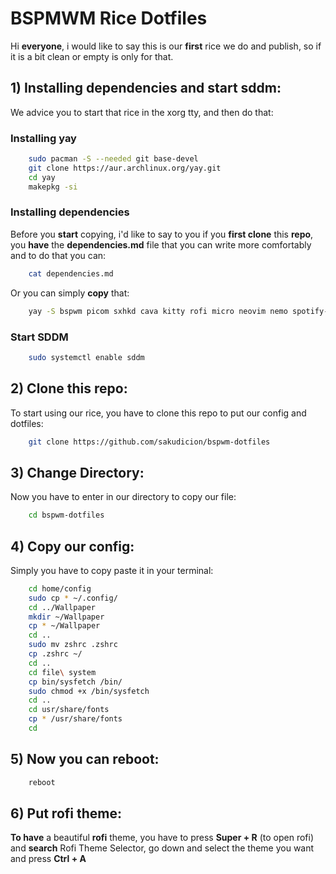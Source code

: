 # BSPMWM Rice Dotfiles
Hi **everyone**, i would like to say this is our **first** rice we do and publish, so if it is a bit clean or empty is only for that.

## 1) Installing dependencies and start sddm:
We advice you to start that rice in the xorg tty, and then do that:
### **Installing yay**
```bash
    sudo pacman -S --needed git base-devel
    git clone https://aur.archlinux.org/yay.git
    cd yay
    makepkg -si
```
### **Installing dependencies**
Before you **start** copying, i'd like to say to you if you **first clone** this **repo**, you **have** the **dependencies.md** file that you can write more comfortably and to do that you can:
```bash
    cat dependencies.md
```
Or you can simply **copy** that:
```bash
    yay -S bspwm picom sxhkd cava kitty rofi micro neovim nemo spotify-launcher discord sddm feh waterfox-bin lunar-client zsh-autosuggestions zsh-syntax-highlighting zsh-history-substring-search noto-fonts-emoji ttf-joypixels ttf-twemoji otf-openmoji ttf-twemoji-color ttf-symbola
```
### **Start SDDM**
```bash
    sudo systemctl enable sddm
```

## 2) Clone this repo:
To start using our rice, you have to clone this repo to put our config and dotfiles:
```bash
    git clone https://github.com/sakudicion/bspwm-dotfiles
```

## 3) Change Directory:
Now you have to enter in our directory to copy our file:
```bash
    cd bspwm-dotfiles
```

## 4) Copy our config:
Simply you have to copy paste it in your terminal:
```bash
    cd home/config
    sudo cp * ~/.config/
    cd ../Wallpaper
    mkdir ~/Wallpaper
    cp * ~/Wallpaper
    cd ..
    sudo mv zshrc .zshrc
    cp .zshrc ~/
    cd ..
    cd file\ system
    cp bin/sysfetch /bin/
    sudo chmod +x /bin/sysfetch
    cd ..
    cd usr/share/fonts
    cp * /usr/share/fonts
    cd
```

## 5) Now you can reboot:
```bash
    reboot
```

## 6) Put rofi theme:
**To have** a beautiful **rofi** theme, you have to press **Super + R** (to open rofi) and **search** Rofi Theme Selector, go down and select the theme you want and press **Ctrl + A**
